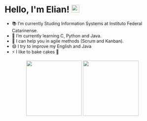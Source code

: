 
<h1 align = "justify"> Hello, I'm Elian! <img src="https://media.giphy.com/media/hvRJCLFzcasrR4ia7z/giphy.gif" width="25px"></h1>

- 📚 I’m currently Studing Information Systems at Instituto Federal Catarinense.
- 🌱 I’m currently learning C, Python and Java.
- 💬 I can help you in agile methods (Scrum and Kanban).
- 😄 I try to improve my English and Java
- ⚡ I like to bake cakes 🎂

<p align='center'>
  
  <img height="180em" src="https://github-readme-stats.vercel.app/api?username=eliansamuel&show_icons=true&count_private=true&theme=tokyonight&show_icons=true&include_all_commits=true" />

  <img height="180em" src="https://github-readme-stats.vercel.app/api/top-langs/?username=eliansamuel&hide=TeX&theme=tokyonight&layout=compact" />
</p>
